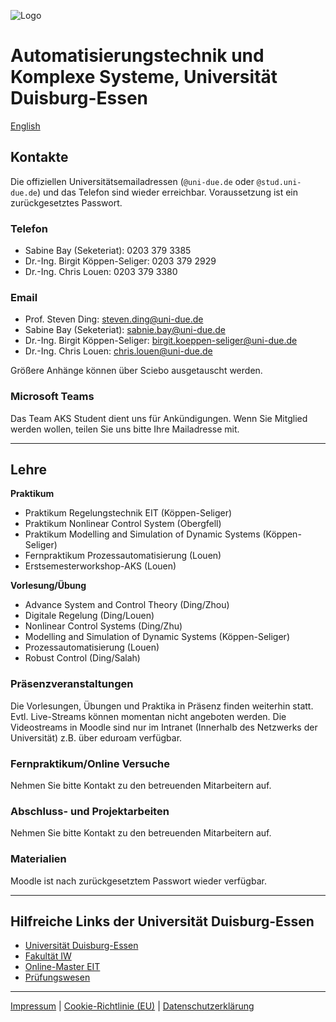 ![Logo](fig/logo.svg "Logo")

# Automatisierungstechnik und Komplexe Systeme, Universität Duisburg-Essen

[English](README_en.md)

## Kontakte

Die offiziellen Universitätsemailadressen (`@uni-due.de` oder `@stud.uni-due.de`) und das Telefon sind wieder erreichbar. Voraussetzung ist ein zurückgesetztes Passwort. 

### Telefon

- Sabine Bay (Seketeriat): 0203 379 3385
- Dr.-Ing. Birgit Köppen-Seliger: 0203 379 2929
- Dr.-Ing. Chris Louen: 0203 379 3380

### Email

- Prof. Steven Ding: [steven.ding@uni-due.de](steven.ding@uni-due.de)
- Sabine Bay  (Seketeriat): [sabnie.bay@uni-due.de](sabnie.bay@uni-due.de)
- Dr.-Ing. Birgit Köppen-Seliger: [birgit.koeppen-seliger@uni-due.de](mailto:birgit.koeppen-seliger@uni-due.de)
- Dr.-Ing. Chris Louen: [chris.louen@uni-due.de](chris.louen.@uni-due.de)

Größere Anhänge können über Sciebo ausgetauscht werden.

### Microsoft Teams

Das Team AKS Student dient uns für Ankündigungen. Wenn Sie Mitglied werden wollen, teilen Sie uns bitte Ihre Mailadresse mit.

---

## Lehre

**Praktikum**

- Praktikum Regelungstechnik EIT (Köppen-Seliger)
- Praktikum Nonlinear Control System (Obergfell)
- Praktikum Modelling and Simulation of Dynamic Systems (Köppen-Seliger)
- Fernpraktikum Prozessautomatisierung (Louen)
- Erstsemesterworkshop-AKS (Louen)

**Vorlesung/Übung**

- Advance System and Control Theory (Ding/Zhou)
- Digitale Regelung (Ding/Louen)
- Nonlinear Control Systems (Ding/Zhu)
- Modelling and Simulation of Dynamic Systems (Köppen-Seliger)
- Prozessautomatisierung (Louen)
- Robust Control (Ding/Salah)

### Präsenzveranstaltungen

Die Vorlesungen, Übungen und Praktika in Präsenz finden weiterhin statt. Evtl. Live-Streams können momentan nicht angeboten werden. Die Videostreams in Moodle sind nur im Intranet (Innerhalb des Netzwerks der Universität) z.B. über eduroam verfügbar.

### Fernpraktikum/Online Versuche

Nehmen Sie bitte Kontakt zu den betreuenden Mitarbeitern auf.

### Abschluss- und Projektarbeiten

Nehmen Sie bitte Kontakt zu den betreuenden Mitarbeitern auf. 

### Materialien

Moodle ist nach zurückgesetztem Passwort wieder verfügbar.

---

## Hilfreiche Links der Universität Duisburg-Essen

- [Universität Duisburg-Essen](https://www.uni-due.org/fakultaeten/)
- [Fakultät IW](https://www.fiw-ude.de/)
- [Online-Master EIT](https://optobuss.de/online-master-eit/)
- [Prüfungswesen](https://www.uni-due.org/studium/pruefungswesen/)

---

[Impressum](https://www.uni-due.org/impressum) | [Cookie-Richtlinie (EU)](https://www.uni-due.org/cookie-richtlinie-eu/) | [Datenschutzerklärung](https://www.uni-due.org/datenschutzerklaerung/)
